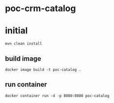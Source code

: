 # poc-crm-catalog

# initial
`mvn clean install`

## build image
`docker image build -t poc-catalog .`


## run container
`docker container run -d -p 8080:8080 poc-catalog`